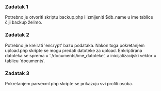 ### Zadatak 1
Potrebno je otvoriti skriptu backup.php i izmijeniti $db_name u ime tablice čiji backup želimo.

### Zadatak 2
Potrebno je kreirati 'encrypt' bazu podataka. Nakon toga pokretanjem upload.php skripte se mogu predati datoteke za upload.
Enkriptirana datoteka se sprema u './documents/ime_datoteke', a inicijalizacijski vektor u tablicu 'documents'.

### Zadatak 3
Pokretanjem parsexml.php skripte se prikazuju svi profili osoba.